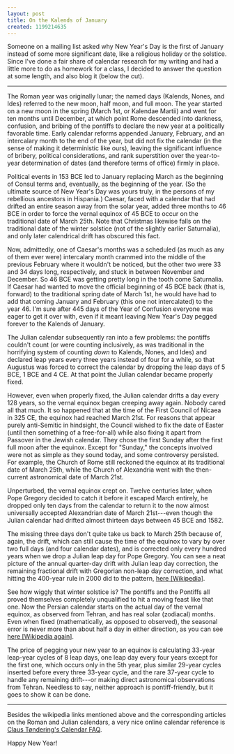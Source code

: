 ```yaml
---
layout: post
title: On the Kalends of January
created: 1199214635
---
```

Someone on a mailing list asked why New Year's Day is the first of January instead of some more significant date, like a religious holiday or the solstice.  Since I've done a fair share of calendar research for my writing and had a little more to do as homework for a class, I decided to answer the question at some length, and also blog it (below the cut).<!--break-->

----

The Roman year was originally lunar; the named days (Kalends, Nones, and Ides) referred to the new moon, half moon, and full moon.  The year started on a new moon in the spring (March 1st, or Kalendae Martii) and went for ten months until December, at which point Rome descended into darkness, confusion, and bribing of the pontiffs to declare the new year at a politically favorable time.  Early calendar reforms appended January, February, and an intercalary month to the end of the year, but did not fix the calendar (in the sense of making it deterministic like ours), leaving the significant influence of bribery, political considerations, and rank superstition over the year-to-year determination of dates (and therefore terms of office) firmly in place.

Political events in 153 BCE led to January replacing March as the beginning of Consul terms and, eventually,  as the beginning of the year.  (So the ultimate source of New Year's Day was yours truly, in the persons of my rebellious ancestors in Hispania.)  Caesar, faced with a calendar that had drifted an entire season away from the solar year, added three months to 46 BCE in order to force the vernal equinox of 45 BCE to occur on the traditional date of March 25th. Note that Christmas likewise falls on the traditional date of the winter solstice (not of the slightly earlier Saturnalia), and only later calendrical drift has obscured this fact.

Now, admittedly, one of Caesar's months was a scheduled (as much as any of them ever were) intercalary month crammed into the middle of the previous February where it wouldn't be noticed, but the other two were 33 and 34 days long, respectively, and stuck in between November and December.  So 46 BCE was getting pretty long in the tooth come Saturnalia.  If Caesar had wanted to move the official beginning of 45 BCE back (that is, forward) to the traditional spring date of March 1st, he would have had to add that coming January and February (this one not intercalated) to the year 46.  I'm sure after 445 days of the Year of Confusion everyone was eager to get it over with, even if it meant leaving New Year's Day pegged forever to the Kalends of January.

The Julian calendar subsequently ran into a few problems:  the pontiffs couldn't count (or were counting inclusively, as was traditional in the horrifying system of counting *down* to Kalends, Nones, and Ides) and declared leap years every three years instead of four for a while, so that Augustus was forced to correct the calendar by dropping the leap days of 5 BCE, 1 BCE and 4 CE.  At that point the Julian calendar became properly fixed.

However, even when properly fixed, the Julian calendar drifts a day every 128 years, so the vernal equinox began creeping away again. Nobody cared all that much.  It so happened that at the time of the First Council of Nicaea in 325 CE, the equinox had reached March 21st.  For reasons that appear purely anti-Semitic in hindsight, the Council wished to fix the date of Easter (until then something of a free-for-all) while also fixing it apart from Passover in the Jewish calendar.  They chose the first Sunday after the first full moon after the equinox.  Except for "Sunday," the concepts involved were not as simple as they sound today, and some controversy persisted.  For example, the Church of Rome still reckoned the equinox at its traditional date of March 25th, while the Church of Alexandria went with the then-current astronomical date of March 21st.

Unperturbed, the vernal equinox crept on.  Twelve centuries later, when Pope Gregory decided to catch it before it escaped March entirely, he dropped only ten days from the calendar to return it to the now almost universally accepted Alexandrian date of March 21st---even though the Julian calendar had drifted almost thirteen days between 45 BCE and 1582.

The missing three days don't quite take us back to March 25th because of, again, the drift, which can still cause the time of the equinox to vary by over two full days (and four calendar dates), and is corrected only every hundred years when we drop a Julian leap day for Pope Gregory.  You can see a neat picture of the annual quarter-day drift with Julian leap day correction, the remaining fractional drift with Gregorian non-leap day correction, and what hitting the 400-year rule in 2000 did to the pattern, [here [Wikipedia]](http://en.wikipedia.org/wiki/Gregorian_calendar#Calendar_seasonal_error).

See how wiggly that winter solstice is?  The pontiffs and the Pontiffs all proved themselves completely unqualified to hit a moving feast like that one.  Now the Persian calendar starts on the actual day of the vernal equinox, as observed from Tehran, and has real solar (zodiacal) months.  Even when fixed (mathematically, as opposed to observed), the seasonal error is never more than about half a day in either direction, as you can see [here [Wikipedia again]](http://en.wikipedia.org/wiki/Iranian_calendar#Seasonal_error).

The price of pegging your new year to an equinox is calculating 33-year leap-year cycles of 8 leap days, one leap day every four years except for the first one, which occurs only in the 5th year, plus similar 29-year cycles inserted before every three 33-year cycle, and the rare 37-year cycle to handle any remaining drift---or making direct astronomical observations from Tehran.  Needless to say, neither approach is pontiff-friendly, but it goes to show it can be done.

----

Besides the wikipedia links mentioned above and the corresponding articles on the Roman and Julian calendars, a very nice online calendar reference is [Claus Tøndering's Calendar FAQ](http://www.tondering.dk/claus/calendar.html).

Happy New Year!
